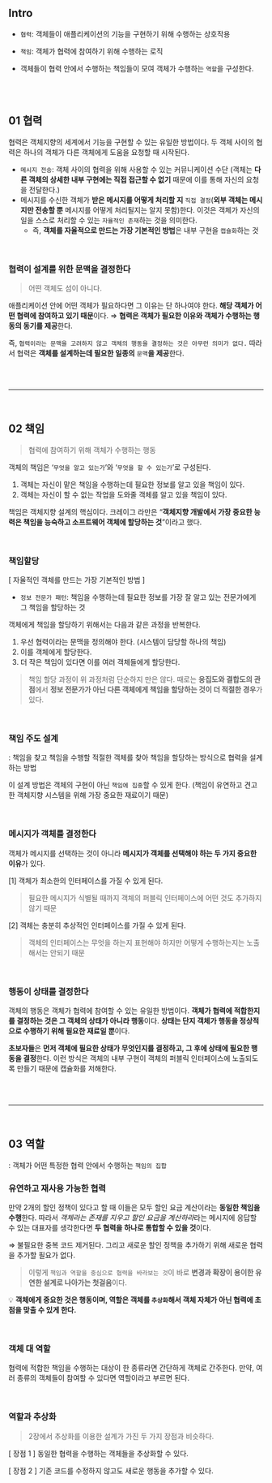 ## Intro

- `협력`: 객체들이 애플리케이션의 기능을 구현하기 위해 수행하는 상호작용

- `책임`: 객체가 협력에 참여하기 위해 수행하는 로직

- 객체들이 협력 안에서 수행하는 책임들이 모여 객체가 수행하는 `역할`을 구성한다.

<br>
<br>

## 01 협력

협력은 객체지향의 세계에서 기능을 구현할 수 있는 유일한 방법이다. 두 객체 사이의 협력은 하나의 객체가 다른 객체에게 도움을 요청할 때 시작된다.

- `메시지 전송`: 객체 사이의 협력을 위해 사용할 수 있는 커뮤니케이션 수단 (객체는 **다른 객체의 상세한 내부 구현에는 직접 접근할 수 없기** 때문에 이를 통해 자신의 요청을 전달한다.)
- 메시지를 수신한 객체가 **받은 메시지를 어떻게 처리할 지** `직접 결정`(**외부 객체는 메시지만 전송할 뿐** 메시지를 어떻게 처리될지는 알지 못함)한다. 이것은 객체가 자신의 일을 스스로 처리할 수 있는 `자율적인 존재`하는 것을 의미한다.
    - 즉, **객체를 자율적으로 만드는 가장 기본적인 방법**은 내부 구현을 `캡슐화`하는 것

<br>

### 협력이 설계를 위한 문맥을 결정한다

> 어떤 객체도 섬이 아니다.
> 

애플리케이션 안에 어떤 객체가 필요하다면 그 이유는 단 하나여야 한다. **해당 객체가 어떤 협력에 참여하고 있기 때문**이다. ⇒ **협력은 객체가 필요한 이유와 객체가 수행하는 행동의 동기를 제공**한다. 

즉, `협력이라는 문맥을 고려하지 않고 객체의 행동을 결정하는 것은 아무런 의미가 없다.` 따라서 협력은 **객체를 설계하는데 필요한 일종의** `문맥`**을 제공**한다.

<br>
<br>

---

<br>

## 02 책임

> 협력에 참여하기 위해 객체가 수행하는 행동
> 

객체의 책임은 ‘`무엇을 알고 있는가`’와 ‘`무엇을 할 수 있는가`’로 구성된다. 

1. 객체는 자신이 맡은 책임을 수행하는데 필요한 정보를 알고 있을 책임이 있다. 
2. 객체는 자신이 할 수 없는 작업을 도와줄 객체를 알고 있을 책임이 있다.

책임은 객체지향 설계의 핵심이다. 크레이그 라만은 “**객체지향 개발에서 가장 중요한 능력은 책임을 능숙하고 소프트웨어 객체에 할당하는 것**”이라고 했다.

<br>

### 책임할당

[ 자율적인 객체를 만드는 가장 기본적인 방법 ]

- `정보 전문가 패턴`: 책임을 수행하는데 필요한 정보를 가장 잘 알고 있는 전문가에게 그 책임을 할당하는 것

객체에게 책임을 할당하기 위해서는 다음과 같은 과정을 반복한다.

1. 우선 협력이라는 문맥을 정의해야 한다. (시스템이 담당할 하나의 책임)
2. 이를 객체에게 할당한다.
3. 더 작은 책임이 있다면 이를 여러 객체들에게 할당한다.

> 책임 할당 과정이 위 과정처럼 단순하지 만은 않다. 때로는 **응집도와 결합도의 관점**에서 **정보 전문가가 아닌 다른 객체에게 책임을 할당하는 것이 더 적절한 경우**가 있다.
> 

<br>

### 책임 주도 설계

: 책임을 찾고 책임을 수행할 적절한 객체를 찾아 책임을 할당하는 방식으로 협력을 설계하는 방법

이 설계 방법은 객체의 구현이 아닌 `책임에 집중`할 수 있게 한다. (책임이 유연하고 견고한 객체지향 시스템을 위해 가장 중요한 재료이기 때문)

<br>

### 메시지가 객체를 결정한다

객체가 메시지를 선택하는 것이 아니라 **메시지가 객체를 선택해야 하는 두 가지 중요한 이유**가 있다.

[1] 객체가 최소한의 인터페이스를 가질 수 있게 된다.
    
> 필요한 메시지가 식별될 때까지 객체의 퍼블릭 인터페이스에 어떤 것도 추가하지 않기 때문
> 
[2] 객체는 충분히 추상적인 인터페이스를 가질 수 있게 된다.
    
> 객체의 인터페이스는 무엇을 하는지 표현해야 하지만 어떻게 수행하는지는 노출해서는 안되기 때문
> 

<br>

### 행동이 상태를 결정한다

객체의 행동은 객체가 협력에 참여할 수 있는 유일한 방법이다. **객체가 협력에 적합한지를 결정하는 것은 그 객체의 상태가 아니라 행동**이다. **상태는 단지 객체가 행동을 정상적으로 수행하기 위해 필요한 재료일 뿐**이다.

**초보자들**은 **먼저 객체에 필요한 상태가 무엇인지를 결정하고, 그 후에 상태에 필요한 행동을 결정**한다. 이런 방식은 객체의 내부 구현이 객체의 퍼블릭 인터페이스에 노출되도록 만들기 때문에 캡슐화를 저해한다.

<br>
<br>

---

<br>

## 03 역할
: 객체가 어떤 특정한 협력 안에서 수행하는 `책임의 집합`

### 유연하고 재사용 가능한 협력

만약 2개의 할인 정책이 있다고 할 때 이들은 모두 할인 요금 계산이라는 **동일한 책임을 수행**한다.  따라서 *객체라는 존재를 지우고 할인 요금을 계산하라*라는 메시지에 응답할 수 있는 대표자를 생각한다면 **두 협력을 하나로 통합할 수 있을 것**이다.

⇒ 불필요한 중복 코드 제거된다. 그리고 새로운 할인 정책을 추가하기 위해 새로운 협력을 추가할 필요가 없다.

> 이렇게 `책임과 역할을 중심으로 협력을 바라보는 것`이 바로 **변경과 확장이 용이한 유연한 설계로 나아가는 첫걸음**이다.

💡 **객체에게 중요한 것은 행동이며, 역할은 객체를 `추상화`해서 객체 자체가 아닌 협력에 초점을 맞출 수 있게 한다.**

<br>

### 객체 대 역할

협력에 적합한 책임을 수행하는 대상이 한 종류라면 간단하게 객체로 간주한다. 만약, 여러 종류의 객체들이 참여할 수 있다면 역할이라고 부르면 된다.

<br>

### 역할과 추상화

> 2장에서 추상화를 이용한 설계가 가진 두 가지 장점과 비슷하다.
> 

[ 장점 1 ] 동일한 협력을 수행하는 객체들을 추상화할 수 있다.

[ 장점 2 ] 기존 코드를 수정하지 않고도 새로운 행동을 추가할 수 있다.
